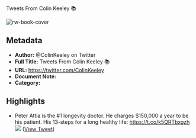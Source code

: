 Tweets From Colin Keeley 📚

![rw-book-cover](https://pbs.twimg.com/profile_images/1602019252483006466/RAmds0GF.jpg)

## Metadata
- **Author:** @ColinKeeley on Twitter
- **Full Title:** Tweets From Colin Keeley 📚
- **URL:** https://twitter.com/ColinKeeley
- **Document Note:** 
- **Category:**

## Highlights
- Peter Attia is the #1 longevity doctor.
  He charges $150,000 a year to be his patient.
  His 13-steps for a long healthy life: https://t.co/k5QRTbxgzh
  ![](https://pbs.twimg.com/media/FzY1igWaIAIvZxl.jpg) ([View Tweet](https://twitter.com/ColinKeeley/status/1672583187078479872))
